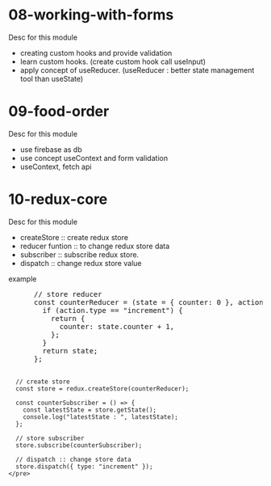 <h1>08-working-with-forms</h1>
<div>
  <p>Desc for this module</p>
  <ul>
    <li>creating custom hooks and provide validation</li>
    <li>learn custom hooks. (create custom hook call useInput)</li>
    <li>apply concept of useReducer. (useReducer : better state management tool than useState)</li>
  </ul>
</div>

<h1>09-food-order</h1>
<div>
  <p>Desc for this module</p>
  <ul>
    <li>use firebase as db</li>
    <li>use concept useContext and form validation</li>
    <li>useContext, fetch api</li>
  </ul>
</div>

<h1>10-redux-core</h1>
<div>
  <p>Desc for this module</p>
  <ul>
    <li>createStore :: create redux store</li>
    <li>reducer funtion :: to change redux store data</li>
    <li>subscriber :: subscribe redux store.</li>
    <li>dispatch :: change redux store value</li>
  </ul>
  <p>example</p>
  <div
    class="highlight highlight-source-js notranslate position-relative overflow-auto"
    dir="auto"
  >
    <pre>
      // store reducer
      const counterReducer = (state = { counter: 0 }, action) => {
        if (action.type == "increment") {
          return {
            counter: state.counter + 1,
          };
        }
        return state;
      };

      // create store
      const store = redux.createStore(counterReducer);

      const counterSubscriber = () => {
        const latestState = store.getState();
        console.log("latestState : ", latestState);
      };

      // store subscriber
      store.subscribe(counterSubscriber);

      // dispatch :: change store data
      store.dispatch({ type: "increment" });
    </pre>

  </div>  
</div>
